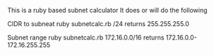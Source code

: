 This is a ruby based subnet calculator
It does or will do the following 

CIDR to subneat
ruby subnetcalc.rb /24
returns 255.255.255.0

Subnet range
ruby subnetcalc.rb 172.16.0.0/16
returns 172.16.0.0-172.16.255.255

